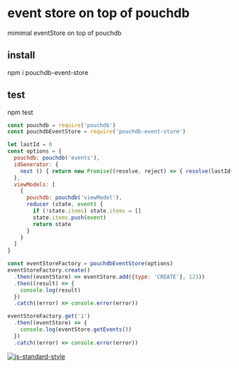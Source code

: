 # event store on top of pouchdb

mimimal eventStore on top of pouchdb

## install
npm i pouchdb-event-store

## test
npm test

```js
const pouchdb = require('pouchdb')
const pouchdbEventStore = require('pouchdb-event-store')

let lastId = 0
const options = {
  pouchdb: pouchdb('events'),
  idGenerator: {
    next () { return new Promise((resolve, reject) => { resolve(lastId++) }) }
  },
  viewModels: [
    {
      pouchdb: pouchdb('viewModel'),
      reducer (state, event) {
        if (!state.items) state.items = []
        state.items.push(event)
        return state
      }
    }
  ]
}

const eventStoreFactory = pouchdbEventStore(options)
eventStoreFactory.create()
  .then((eventStore) => eventStore.add({type: 'CREATE'}, 123))
  .then((result) => {
    console.log(result)
  })
  .catch((error) => console.error(error))

eventStoreFactory.get('1')
  .then((eventStore) => {
    console.log(eventStore.getEvents())
  })
  .catch((error) => console.error(error))

```

[![js-standard-style](https://img.shields.io/badge/code%20style-standard-brightgreen.svg?style=flat)](http://standardjs.com/)
